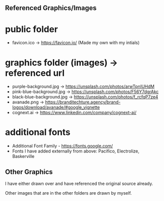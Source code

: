 ## Referenced Graphics/Images

# public folder
- favicon.ico -> https://favicon.io/ (Made my own with my intials)

# graphics folder (images) -> referenced url
- purple-background.jpg -> https://unsplash.com/photos/arwTpnIUHdM
- pink-blue-background.jpg -> https://unsplash.com/photos/F56Y7dgrAkc
- black-blue-background.jpg -> https://unsplash.com/photos/f_rcfqP7ze4
- avanade.png -> https://branditechture.agency/brand-logos/download/avanade/#google_vignette
- cognext.ai -> https://www.linkedin.com/company/cognext-ai/

# additional fonts
- Additional Font Family - https://fonts.google.com/ 
- Fonts I have added externally from above: Pacifico, Electrolize, Baskerville

## Other Graphics
I have either drawn over and have referenced the original source already.

Other images that are in the other folders are drawn by myself.